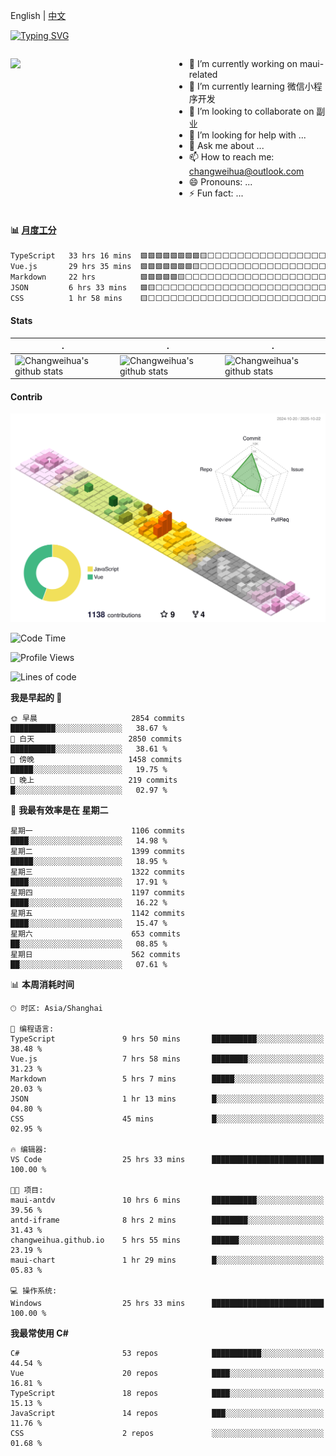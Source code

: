English | [中文](README_CN.md)

[![Typing SVG](https://readme-typing-svg.herokuapp.com?color=%2336BCF7&center=true&vCenter=true&width=600&lines=Hi+there+👋,+I+am+Chang+Weihua;+Welcome+to+My+Profile!;Over+9+years+of+programming+experience;Always+learning+new+things+)](https://git.io/typing-svg)

<div style="display: grid;gap: 20px;grid-template-columns: repeat(auto-fit, minmax(240px, 1fr));">

[<img src="https://github-readme-stats.vercel.app/api?username=changweihua&show_icons=true&locale=cn" />](https://metrics.lecoq.io/changweihua#gh-light-mode-only)

<div>

- 🔭 I’m currently working on maui-related
- 🌱 I’m currently learning 微信小程序开发
- 👯 I’m looking to collaborate on 副业
- 🤔 I’m looking for help with ...
- 💬 Ask me about ...
- 📫 How to reach me: changweihua@outlook.com
- 😄 Pronouns: ...
- ⚡ Fun fact: ...

</div>

</div>

#### :bar_chart: [月度工分](https://github.com/changweihua/wakapi)

<!--START_SECTION:wakao-->

```txt
TypeScript   33 hrs 16 mins  🟩🟩🟩🟩🟩🟩🟩🟩🟨⬜⬜⬜⬜⬜⬜⬜⬜⬜⬜⬜⬜⬜⬜⬜⬜   34.33 %
Vue.js       29 hrs 35 mins  🟩🟩🟩🟩🟩🟩🟩🟨⬜⬜⬜⬜⬜⬜⬜⬜⬜⬜⬜⬜⬜⬜⬜⬜⬜   30.54 %
Markdown     22 hrs          🟩🟩🟩🟩🟩🟨⬜⬜⬜⬜⬜⬜⬜⬜⬜⬜⬜⬜⬜⬜⬜⬜⬜⬜⬜   22.71 %
JSON         6 hrs 33 mins   🟩🟨⬜⬜⬜⬜⬜⬜⬜⬜⬜⬜⬜⬜⬜⬜⬜⬜⬜⬜⬜⬜⬜⬜⬜   06.77 %
CSS          1 hr 58 mins    🟨⬜⬜⬜⬜⬜⬜⬜⬜⬜⬜⬜⬜⬜⬜⬜⬜⬜⬜⬜⬜⬜⬜⬜⬜   02.04 %
```

<!--END_SECTION:wakao-->

#### Stats ####


| .                                                                                                                                            | .                                                                                                                                      | .                                                                                                                                                     |
| -------------------------------------------------------------------------------------------------------------------------------------------- | -------------------------------------------------------------------------------------------------------------------------------------- | ----------------------------------------------------------------------------------------------------------------------------------------------------- |
| ![Changweihua's github stats](https://github-readme-stats.vercel.app/api?username=changweihua&show_icons=true&theme=radical&hide_title=true) | ![Changweihua's github stats](https://github-readme-stats.vercel.app/api/top-langs/?username=changweihua&theme=radical&layout=compact) | ![Changweihua's github stats](https://github-readme-stats.vercel.app/api?username=changweihua&show_icons=true&theme=radical&include_all_commits=true) |


#### Contrib ####

<!--   profile-green-animate -->
![](./profile-3d-contrib/profile-south-season-animate.svg)

<!--START_SECTION:waka-->
![Code Time](http://img.shields.io/badge/Code%20Time-1%2C882%20hrs%2015%20mins-blue)

![Profile Views](http://img.shields.io/badge/%E4%B8%AA%E4%BA%BA%E8%B5%84%E6%96%99%E8%A7%82%E7%9C%8B%E6%AC%A1%E6%95%B0-0-blue)

![Lines of code](https://img.shields.io/badge/%E4%BB%8E%E3%80%8CHello%20World%E3%80%8D%E8%B5%B7%E6%88%91%E5%B7%B2%E7%BB%8F%E5%86%99%E4%BA%86-24.4%20million%20%E8%A1%8C%E4%BB%A3%E7%A0%81-blue)

**我是早起的 🐤** 

```text
🌞 早晨                     2854 commits        ██████████░░░░░░░░░░░░░░░   38.67 % 
🌆 白天                     2850 commits        ██████████░░░░░░░░░░░░░░░   38.61 % 
🌃 傍晚                     1458 commits        █████░░░░░░░░░░░░░░░░░░░░   19.75 % 
🌙 晚上                     219 commits         █░░░░░░░░░░░░░░░░░░░░░░░░   02.97 % 
```
📅 **我最有效率是在 星期二** 

```text
星期一                      1106 commits        ████░░░░░░░░░░░░░░░░░░░░░   14.98 % 
星期二                      1399 commits        █████░░░░░░░░░░░░░░░░░░░░   18.95 % 
星期三                      1322 commits        ████░░░░░░░░░░░░░░░░░░░░░   17.91 % 
星期四                      1197 commits        ████░░░░░░░░░░░░░░░░░░░░░   16.22 % 
星期五                      1142 commits        ████░░░░░░░░░░░░░░░░░░░░░   15.47 % 
星期六                      653 commits         ██░░░░░░░░░░░░░░░░░░░░░░░   08.85 % 
星期日                      562 commits         ██░░░░░░░░░░░░░░░░░░░░░░░   07.61 % 
```


📊 **本周消耗时间** 

```text
🕑︎ 时区: Asia/Shanghai

💬 编程语言: 
TypeScript               9 hrs 50 mins       ██████████░░░░░░░░░░░░░░░   38.48 % 
Vue.js                   7 hrs 58 mins       ████████░░░░░░░░░░░░░░░░░   31.23 % 
Markdown                 5 hrs 7 mins        █████░░░░░░░░░░░░░░░░░░░░   20.03 % 
JSON                     1 hr 13 mins        █░░░░░░░░░░░░░░░░░░░░░░░░   04.80 % 
CSS                      45 mins             █░░░░░░░░░░░░░░░░░░░░░░░░   02.95 % 

🔥 编辑器: 
VS Code                  25 hrs 33 mins      █████████████████████████   100.00 % 

🐱‍💻 项目: 
maui-antdv               10 hrs 6 mins       ██████████░░░░░░░░░░░░░░░   39.56 % 
antd-iframe              8 hrs 2 mins        ████████░░░░░░░░░░░░░░░░░   31.43 % 
changweihua.github.io    5 hrs 55 mins       ██████░░░░░░░░░░░░░░░░░░░   23.19 % 
maui-chart               1 hr 29 mins        █░░░░░░░░░░░░░░░░░░░░░░░░   05.83 % 

💻 操作系统: 
Windows                  25 hrs 33 mins      █████████████████████████   100.00 % 
```

**我最常使用 C#** 

```text
C#                       53 repos            ███████████░░░░░░░░░░░░░░   44.54 % 
Vue                      20 repos            ████░░░░░░░░░░░░░░░░░░░░░   16.81 % 
TypeScript               18 repos            ████░░░░░░░░░░░░░░░░░░░░░   15.13 % 
JavaScript               14 repos            ███░░░░░░░░░░░░░░░░░░░░░░   11.76 % 
CSS                      2 repos             ░░░░░░░░░░░░░░░░░░░░░░░░░   01.68 % 
```




<!--END_SECTION:waka-->


<!-- ![](assets/Bottom_down.svg) -->
